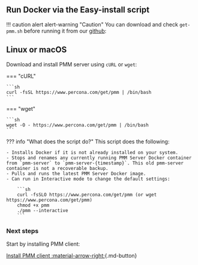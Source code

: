 ## Run Docker via the Easy-install script

!!! caution alert alert-warning "Caution"
    You can download and check `get-pmm.sh` before running it from our [github]:

## Linux or macOS

Download and install PMM server using `cURL` or `wget`:

=== "cURL"

    ```sh
    curl -fsSL https://www.percona.com/get/pmm | /bin/bash
    ```

=== "wget"

    ```sh
    wget -O - https://www.percona.com/get/pmm | /bin/bash
    ```


??? info "What does the script do?"
     This script does the following:

    - Installs Docker if it is not already installed on your system.
    - Stops and renames any currently running PMM Server Docker container from `pmm-server` to `pmm-server-{timestamp}`. This old pmm-server container is not a recoverable backup.
    - Pulls and runs the latest PMM Server Docker image.
    - Can run in Interactive mode to change the default settings:

        ```sh
        curl -fsSLO https://www.percona.com/get/pmm (or wget https://www.percona.com/get/pmm)
        chmod +x pmm
        ./pmm --interactive
        ```

[github]: https://github.com/percona/pmm/blob/main/get-pmm.sh

### Next steps

Start by installing PMM client: 

[Install PMM client :material-arrow-right:](../../install-pmm-client/index.md){.md-button}